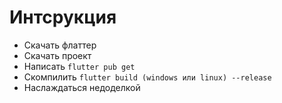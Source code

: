 # Интсрукция

- Скачать флаттер
- Скачать проект
- Написать `flutter pub get`
- Скомпилить `flutter build (windows или linux) --release`
- Наслаждаться недоделкой
